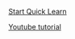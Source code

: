 [Start Quick Learn](https://github.com/niltechit/ftpsharplibrary/wiki/Start%E2%80%90Quick%E2%80%90Learn)

 [Youtube tutorial](https://www.youtube.com/watch?v=rQvk9LkCAeE&list=PLwcMgfnd3kHqS90cD53NcQanxLEtgt5tP) 
